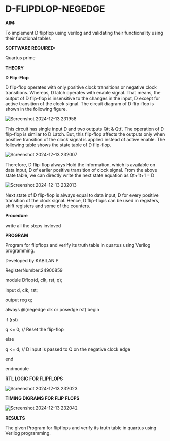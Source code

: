# D-FLIPDLOP-NEGEDGE

**AIM:**

To implement  D flipflop using verilog and validating their functionality using their functional tables

**SOFTWARE REQUIRED:**

Quartus prime

**THEORY**

**D Flip-Flop**

D flip-flop operates with only positive clock transitions or negative clock transitions. Whereas, D latch operates with enable signal. That means, the output of D flip-flop is insensitive to the changes in the input, D except for active transition of the clock signal. The circuit diagram of D flip-flop is shown in the following figure.

![Screenshot 2024-12-13 231958](https://github.com/user-attachments/assets/7b19ed61-011d-423d-b383-979744d9b59f)


This circuit has single input D and two outputs Qtt & Qtt’. The operation of D flip-flop is similar to D Latch. But, this flip-flop affects the outputs only when positive transition of the clock signal is applied instead of active enable. The following table shows the state table of D flip-flop.

![Screenshot 2024-12-13 232007](https://github.com/user-attachments/assets/59f075d6-eee0-4734-8e9e-d5e641a02702)


Therefore, D flip-flop always Hold the information, which is available on data input, D of earlier positive transition of clock signal. From the above state table, we can directly write the next state equation as Qt+1t+1 = D

![Screenshot 2024-12-13 232013](https://github.com/user-attachments/assets/4f374500-6720-4dc9-a97e-620ba80bcf14)


Next state of D flip-flop is always equal to data input, D for every positive transition of the clock signal. Hence, D flip-flops can be used in registers, shift registers and some of the counters.

**Procedure**

 write all the steps invloved 

**PROGRAM**

 Program for flipflops and verify its truth table in quartus using Verilog programming. 
 
 Developed by:KABILAN P
 
 RegisterNumber:24900859

 module Dflop(d, clk, rst, q);
  
  input d, clk, rst;
  
  output reg q;
  

  always @(negedge clk or posedge rst) begin
    
  if (rst)
     
  q <= 0; // Reset the flip-flop
        
  else
      
  q <= d; // D input is passed to Q on the negative clock edge
 
  end

endmodule




**RTL LOGIC FOR FLIPFLOPS**

![Screenshot 2024-12-13 232023](https://github.com/user-attachments/assets/72948eff-710e-44a4-81d4-253402229c54)



**TIMING DIGRAMS FOR FLIP FLOPS**

![Screenshot 2024-12-13 232042](https://github.com/user-attachments/assets/3a49fff0-87d6-451f-895d-2ba86f40a51b)




**RESULTS**

The given Program for flipflops and verify its truth table in quartus using Verilog programming. 
